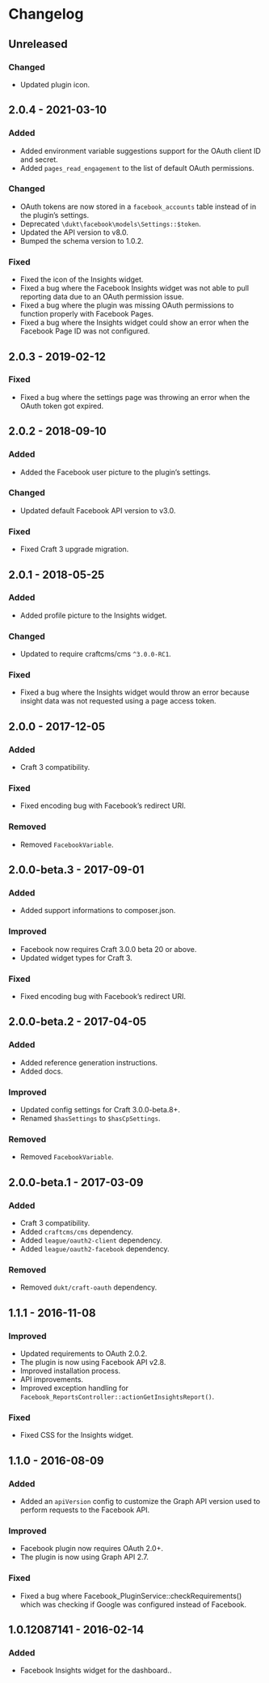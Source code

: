 Changelog
=========

## Unreleased

### Changed
- Updated plugin icon.

## 2.0.4 - 2021-03-10

### Added
- Added environment variable suggestions support for the OAuth client ID and secret.
- Added `pages_read_engagement` to the list of default OAuth permissions.

### Changed
- OAuth tokens are now stored in a `facebook_accounts` table instead of in the plugin’s settings.
- Deprecated `\dukt\facebook\models\Settings::$token`.
- Updated the API version to v8.0.
- Bumped the schema version to 1.0.2.

### Fixed
- Fixed the icon of the Insights widget.
- Fixed a bug where the Facebook Insights widget was not able to pull reporting data due to an OAuth permission issue.
- Fixed a bug where the plugin was missing OAuth permissions to function properly with Facebook Pages.
- Fixed a bug where the Insights widget could show an error when the Facebook Page ID was not configured.

## 2.0.3 - 2019-02-12

### Fixed
- Fixed a bug where the settings page was throwing an error when the OAuth token got expired.

## 2.0.2 - 2018-09-10

### Added
- Added the Facebook user picture to the plugin’s settings.

### Changed
- Updated default Facebook API version to v3.0.

### Fixed
- Fixed Craft 3 upgrade migration.

## 2.0.1 - 2018-05-25

### Added
- Added profile picture to the Insights widget.

### Changed
- Updated to require craftcms/cms `^3.0.0-RC1`.

### Fixed
- Fixed a bug where the Insights widget would throw an error because insight data was not requested using a page access token.

## 2.0.0 - 2017-12-05

### Added 
- Craft 3 compatibility.

### Fixed
- Fixed encoding bug with Facebook’s redirect URI.

### Removed
- Removed `FacebookVariable`.

## 2.0.0-beta.3 - 2017-09-01

### Added
- Added support informations to composer.json.

### Improved
- Facebook now requires Craft 3.0.0 beta 20 or above.
- Updated widget types for Craft 3.

### Fixed
- Fixed encoding bug with Facebook’s redirect URI.

## 2.0.0-beta.2 - 2017-04-05

### Added

- Added reference generation instructions.
- Added docs.

### Improved

- Updated config settings for Craft 3.0.0-beta.8+.
- Renamed `$hasSettings` to `$hasCpSettings`.

### Removed

- Removed `FacebookVariable`.

## 2.0.0-beta.1 - 2017-03-09

### Added
- Craft 3 compatibility.
- Added `craftcms/cms` dependency.
- Added `league/oauth2-client` dependency.
- Added `league/oauth2-facebook` dependency.

### Removed
- Removed `dukt/craft-oauth` dependency.


## 1.1.1 - 2016-11-08

### Improved
-  Updated requirements to OAuth 2.0.2.
-  The plugin is now using Facebook API v2.8.
-  Improved installation process.
-  API improvements.
-  Improved exception handling for `Facebook_ReportsController::actionGetInsightsReport()`.

### Fixed
-  Fixed CSS for the Insights widget.


## 1.1.0 - 2016-08-09

### Added
-  Added an `apiVersion` config to customize the Graph API version used to perform requests to the Facebook API.

### Improved
-  Facebook plugin now requires OAuth 2.0+.
-  The plugin is now using Graph API 2.7.

### Fixed
-  Fixed a bug where Facebook_PluginService::checkRequirements() which was checking if Google was configured instead of Facebook.


## 1.0.12087141 - 2016-02-14

### Added
-  Facebook Insights widget for the dashboard..